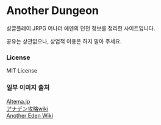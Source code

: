 # Another Dungeon

싱글플레이 JRPG 어나더 에덴의 던전 정보를 정리한 사이트입니다.

공유는 상관없으나, 상업적 이용은 하지 말아 주세요.


### License

MIT License

### 일부 이미지 출처

[Altema.jp](https://altema.jp/anaden/)  
[アナデン攻略wiki](https://anaden.gorillawiki.jp/)  
[Another Eden Wiki](https://anothereden.miraheze.org/wiki/Another_Eden_Wiki)